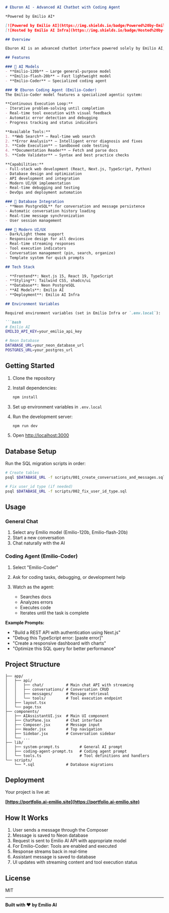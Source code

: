 ````md
# Eburon AI - Advanced AI Chatbot with Coding Agent

*Powered by Emilio AI*

[![Powered by Emilio AI](https://img.shields.io/badge/Powered%20by-Emilio%20AI-blueviolet?style=for-the-badge&logo=starship)](#)
[![Hosted by Emilio AI Infra](https://img.shields.io/badge/Hosted%20by-Emilio%20AI%20Infra-darkgreen?style=for-the-badge&logo=cloudflare)](https://portfolio.ai-emilio.site)

## Overview

Eburon AI is an advanced chatbot interface powered solely by Emilio AI, featuring a specialized coding agent that operates in continuous execution loops. Built with Next.js 15, React 19, and integrated with Neon PostgreSQL for conversation persistence.

## Features

### 🤖 AI Models
- **Emilio-120b** – Large general-purpose model  
- **Emilio-flash-20b** – Fast lightweight model  
- **Emilio-Coder** – Specialized coding agent  

### 🛠️ Eburon Coding Agent (Emilio-Coder)
The Emilio-Coder model features a specialized agentic system:

**Continuous Execution Loop:**
- Iterative problem-solving until completion  
- Real-time tool execution with visual feedback  
- Automatic error detection and debugging  
- Progress tracking and status indicators  

**Available Tools:**
1. **Web Search** – Real-time web search  
2. **Error Analysis** – Intelligent error diagnosis and fixes  
3. **Code Execution** – Sandboxed code testing  
4. **Documentation Reader** – Fetch and parse docs  
5. **Code Validator** – Syntax and best practice checks  

**Capabilities:**
- Full-stack web development (React, Next.js, TypeScript, Python)  
- Database design and optimization  
- API development and integration  
- Modern UI/UX implementation  
- Real-time debugging and testing  
- DevOps and deployment automation  

### 💾 Database Integration
- **Neon PostgreSQL** for conversation and message persistence  
- Automatic conversation history loading  
- Real-time message synchronization  
- User session management  

### 🎨 Modern UI/UX
- Dark/Light theme support  
- Responsive design for all devices  
- Real-time streaming responses  
- Tool execution indicators  
- Conversation management (pin, search, organize)  
- Template system for quick prompts  

## Tech Stack

- **Frontend**: Next.js 15, React 19, TypeScript  
- **Styling**: Tailwind CSS, shadcn/ui  
- **Database**: Neon PostgreSQL  
- **AI Models**: Emilio AI  
- **Deployment**: Emilio AI Infra  

## Environment Variables

Required environment variables (set in Emilio Infra or `.env.local`):

```bash
# Emilio AI
EMILIO_API_KEY=your_emilio_api_key

# Neon Database
DATABASE_URL=your_neon_database_url
POSTGRES_URL=your_postgres_url
````

## Getting Started

1. Clone the repository
2. Install dependencies:

   ```bash
   npm install
   ```
3. Set up environment variables in `.env.local`
4. Run the development server:

   ```bash
   npm run dev
   ```
5. Open [http://localhost:3000](http://localhost:3000)

## Database Setup

Run the SQL migration scripts in order:

```bash
# Create tables
psql $DATABASE_URL -f scripts/001_create_conversations_and_messages.sql

# Fix user_id type (if needed)
psql $DATABASE_URL -f scripts/002_fix_user_id_type.sql
```

## Usage

### General Chat

1. Select any Emilio model (Emilio-120b, Emilio-flash-20b)
2. Start a new conversation
3. Chat naturally with the AI

### Coding Agent (Emilio-Coder)

1. Select "Emilio-Coder"
2. Ask for coding tasks, debugging, or development help
3. Watch as the agent:

   * Searches docs
   * Analyzes errors
   * Executes code
   * Iterates until the task is complete

**Example Prompts:**

* "Build a REST API with authentication using Next.js"
* "Debug this TypeScript error: [paste error]"
* "Create a responsive dashboard with charts"
* "Optimize this SQL query for better performance"

## Project Structure

```
├── app/
│   ├── api/
│   │   ├── chat/          # Main chat API with streaming
│   │   ├── conversations/ # Conversation CRUD
│   │   ├── messages/      # Message retrieval
│   │   └── tools/         # Tool execution endpoint
│   ├── layout.tsx
│   └── page.tsx
├── components/
│   ├── AIAssistantUI.jsx  # Main UI component
│   ├── ChatPane.jsx       # Chat interface
│   ├── Composer.jsx       # Message input
│   ├── Header.jsx         # Top navigation
│   ├── Sidebar.jsx        # Conversation sidebar
│   └── ...
├── lib/
│   ├── system-prompt.ts         # General AI prompt
│   ├── coding-agent-prompt.ts   # Coding agent prompt
│   └── tools.ts                 # Tool definitions and handlers
└── scripts/
    └── *.sql              # Database migrations
```

## Deployment

Your project is live at:

**[https://portfolio.ai-emilio.site](https://portfolio.ai-emilio.site)**

## How It Works

1. User sends a message through the Composer
2. Message is saved to Neon database
3. Request is sent to Emilio AI API with appropriate model
4. For Emilio-Coder: Tools are enabled and executed
5. Response streams back in real-time
6. Assistant message is saved to database
7. UI updates with streaming content and tool execution status

## License

MIT

---

**Built with ❤️ by Emilio AI**

```
```
